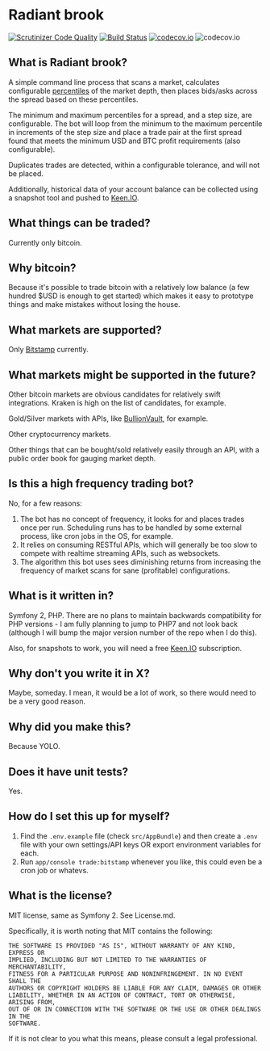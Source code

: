 # Radiant brook

[![Scrutinizer Code Quality](https://scrutinizer-ci.com/g/thedavidmeister/radiant-brook/badges/quality-score.png?b=master)](https://scrutinizer-ci.com/g/thedavidmeister/radiant-brook/?branch=master) [![Build Status](https://scrutinizer-ci.com/g/thedavidmeister/radiant-brook/badges/build.png?b=master)](https://scrutinizer-ci.com/g/thedavidmeister/radiant-brook/build-status/master) [![codecov.io](http://codecov.io/github/thedavidmeister/radiant-brook/coverage.svg?branch=master)](http://codecov.io/github/thedavidmeister/radiant-brook?branch=master)
![codecov.io](http://codecov.io/github/thedavidmeister/radiant-brook/branch.svg?branch=master)

## What is Radiant brook?

A simple command line process that scans a market, calculates configurable [percentiles](http://en.wikipedia.org/wiki/Percentile) of the market depth, then places bids/asks across the spread based on these percentiles.

The minimum and maximum percentiles for a spread, and a step size, are configurable. The bot will loop from the minimum to the maximum percentile in increments of the step size and place a trade pair at the first spread found that meets the minimum USD and BTC profit requirements (also configurable).

Duplicates trades are detected, within a configurable tolerance, and will not be placed.

Additionally, historical data of your account balance can be collected using a snapshot tool and pushed to [Keen.IO](https://keen.io/).

## What things can be traded?

Currently only bitcoin.

## Why bitcoin?

Because it's possible to trade bitcoin with a relatively low balance (a few hundred $USD is enough to get started) which makes it easy to prototype things and make mistakes without losing the house.

## What markets are supported?

Only [Bitstamp](https://www.bitstamp.net/) currently.

## What markets might be supported in the future?

Other bitcoin markets are obvious candidates for relatively swift integrations. Kraken is high on the list of candidates, for example.

Gold/Silver markets with APIs, like [BullionVault](https://www.bullionvault.com/help/API_terms.html), for example.

Other cryptocurrency markets.

Other things that can be bought/sold relatively easily through an API, with a public order book for gauging market depth.

## Is this a high frequency trading bot?

No, for a few reasons:

1. The bot has no concept of frequency, it looks for and places trades once per run. Scheduling runs has to be handled by some external process, like cron jobs in the OS, for example.
2. It relies on consuming RESTful APIs, which will generally be too slow to compete with realtime streaming APIs, such as websockets.
3. The algorithm this bot uses sees diminishing returns from increasing the frequency of market scans for sane (profitable) configurations.

## What is it written in?

Symfony 2, PHP. There are no plans to maintain backwards compatibility for PHP versions - I am fully planning to jump to PHP7 and not look back (although I will bump the major version number of the repo when I do this).

Also, for snapshots to work, you will need a free [Keen.IO](https://keen.io/) subscription.

## Why don't you write it in X?

Maybe, someday. I mean, it would be a lot of work, so there would need to be a very good reason.

## Why did you make this?

Because YOLO.

## Does it have unit tests?

Yes.

## How do I set this up for myself?

1. Find the `.env.example` file (check `src/AppBundle`) and then create a `.env` file with your own settings/API keys OR export environment variables for each.
2. Run `app/console trade:bitstamp` whenever you like, this could even be a cron job or whatevs.

## What is the license?

MIT license, same as Symfony 2. See License.md.

Specifically, it is worth noting that MIT contains the following:

````
THE SOFTWARE IS PROVIDED "AS IS", WITHOUT WARRANTY OF ANY KIND, EXPRESS OR
IMPLIED, INCLUDING BUT NOT LIMITED TO THE WARRANTIES OF MERCHANTABILITY,
FITNESS FOR A PARTICULAR PURPOSE AND NONINFRINGEMENT. IN NO EVENT SHALL THE
AUTHORS OR COPYRIGHT HOLDERS BE LIABLE FOR ANY CLAIM, DAMAGES OR OTHER
LIABILITY, WHETHER IN AN ACTION OF CONTRACT, TORT OR OTHERWISE, ARISING FROM,
OUT OF OR IN CONNECTION WITH THE SOFTWARE OR THE USE OR OTHER DEALINGS IN THE
SOFTWARE.
````

If it is not clear to you what this means, please consult a legal professional.
